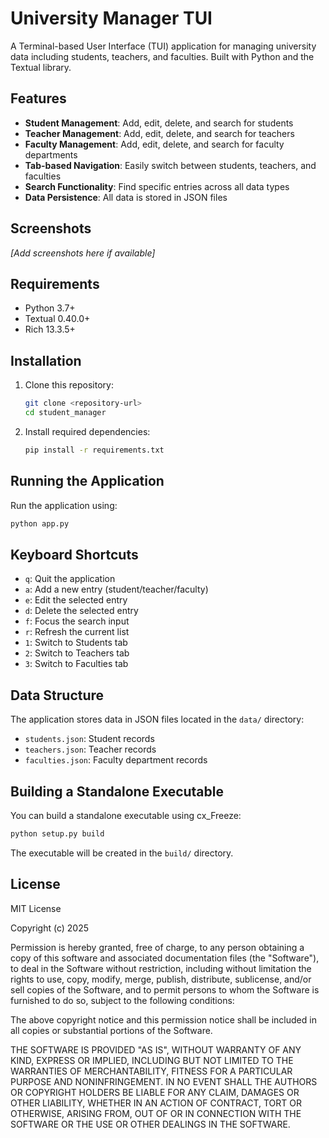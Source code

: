 # University Manager TUI

A Terminal-based User Interface (TUI) application for managing university data including students, teachers, and faculties. Built with Python and the Textual library.

## Features

- **Student Management**: Add, edit, delete, and search for students
- **Teacher Management**: Add, edit, delete, and search for teachers
- **Faculty Management**: Add, edit, delete, and search for faculty departments
- **Tab-based Navigation**: Easily switch between students, teachers, and faculties
- **Search Functionality**: Find specific entries across all data types
- **Data Persistence**: All data is stored in JSON files

## Screenshots

*[Add screenshots here if available]*

## Requirements

- Python 3.7+
- Textual 0.40.0+
- Rich 13.3.5+

## Installation

1. Clone this repository:
   ```bash
   git clone <repository-url>
   cd student_manager
   ```

2. Install required dependencies:
   ```bash
   pip install -r requirements.txt
   ```

## Running the Application

Run the application using:

```bash
python app.py
```

## Keyboard Shortcuts

- `q`: Quit the application
- `a`: Add a new entry (student/teacher/faculty)
- `e`: Edit the selected entry
- `d`: Delete the selected entry
- `f`: Focus the search input
- `r`: Refresh the current list
- `1`: Switch to Students tab
- `2`: Switch to Teachers tab
- `3`: Switch to Faculties tab

## Data Structure

The application stores data in JSON files located in the `data/` directory:
- `students.json`: Student records
- `teachers.json`: Teacher records
- `faculties.json`: Faculty department records

## Building a Standalone Executable

You can build a standalone executable using cx_Freeze:

```bash
python setup.py build
```

The executable will be created in the `build/` directory.

## License

MIT License

Copyright (c) 2025

Permission is hereby granted, free of charge, to any person obtaining a copy
of this software and associated documentation files (the "Software"), to deal
in the Software without restriction, including without limitation the rights
to use, copy, modify, merge, publish, distribute, sublicense, and/or sell
copies of the Software, and to permit persons to whom the Software is
furnished to do so, subject to the following conditions:

The above copyright notice and this permission notice shall be included in all
copies or substantial portions of the Software.

THE SOFTWARE IS PROVIDED "AS IS", WITHOUT WARRANTY OF ANY KIND, EXPRESS OR
IMPLIED, INCLUDING BUT NOT LIMITED TO THE WARRANTIES OF MERCHANTABILITY,
FITNESS FOR A PARTICULAR PURPOSE AND NONINFRINGEMENT. IN NO EVENT SHALL THE
AUTHORS OR COPYRIGHT HOLDERS BE LIABLE FOR ANY CLAIM, DAMAGES OR OTHER
LIABILITY, WHETHER IN AN ACTION OF CONTRACT, TORT OR OTHERWISE, ARISING FROM,
OUT OF OR IN CONNECTION WITH THE SOFTWARE OR THE USE OR OTHER DEALINGS IN THE
SOFTWARE.
